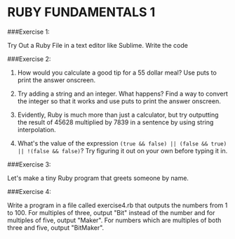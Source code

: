 RUBY FUNDAMENTALS 1
===================

###Exercise 1:

Try Out a Ruby File in a text editor like Sublime. Write the code


###Exercise 2:

1. How would you calculate a good tip for a 55 dollar meal? Use puts to print the answer onscreen.

2. Try adding a string and an integer. What happens? Find a way to convert the integer so that it works and use puts to print the answer onscreen.

3. Evidently, Ruby is much more than just a calculator, but try outputting the result of 45628 multiplied by 7839 in a sentence by using string interpolation.

4. What's the value of the expression `(true && false) || (false && true) || !(false && false)`? Try figuring it out on your own before typing it in.


###Exercise 3:

Let's make a tiny Ruby program that greets someone by name.


###Exercise 4:

Write a program in a file called exercise4.rb that outputs the numbers from 1 to 100. For multiples of three, output "Bit" instead of the number and for multiples of five, output "Maker". For numbers which are multiples of both three and five, output "BitMaker".